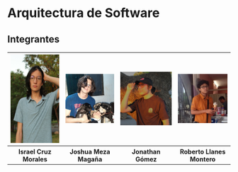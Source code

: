 # Arquitectura de Software
## Integrantes
<center>    
    <table>
        <tr>
            <th><img src="/assets/Foto_Isra.JPG" alt="Foto de Isra" width="200" height="200"></th>
            <th><img src="/assets/Foto_Joshua.jpg" alt="Foto de Joshua" width="200"></th>
            <th><img src="/assets/Foto_Joni.jpg" alt="Foto de Jonathan" width="200"></th>
            <th><img src="/assets/Foto_Apo.jpg" alt="Foto de Roberto" width="200"></th>
        </tr>
        <tr>
            <th>Israel Cruz Morales</th>
            <th>Joshua Meza Magaña</th>
            <th>Jonathan Gómez</th>
            <th>Roberto Llanes Montero</th>
        </tr>
    </table>
</center>
